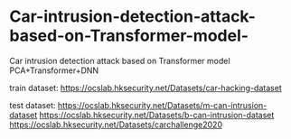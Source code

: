# Car-intrusion-detection-attack-based-on-Transformer-model-
Car intrusion detection attack based on Transformer model 
PCA+Transformer+DNN

train dataset: 
https://ocslab.hksecurity.net/Datasets/car-hacking-dataset

test dataset: 
https://ocslab.hksecurity.net/Datasets/m-can-intrusion-dataset
https://ocslab.hksecurity.net/Datasets/b-can-intrusion-dataset
https://ocslab.hksecurity.net/Datasets/carchallenge2020

